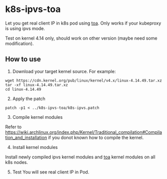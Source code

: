 # k8s-ipvs-toa
Let you get real client IP in k8s pod using [toa](https://github.com/Huawei/TCP_option_address). Only works if your kubeproxy  is using ipvs mode.

Test on kernel 4.14 only, should work on other version (maybe need some modification).

## How to use

1. Download your target kernel source. For example:
```
wget https://cdn.kernel.org/pub/linux/kernel/v4.x/linux-4.14.49.tar.xz
tar -xf linux-4.14.49.tar.xz
cd linux-4.14.49
```

2. Apply the patch 
```
patch -p1 < ../k8s-ipvs-toa/k8s-ipvs.patch
```

3. Compile kernel modules

Refer to https://wiki.archlinux.org/index.php/Kernel/Traditional_compilation#Compilation_and_installation if you donot known how to compile the kernel.

4. Install kernel modules

Install newly compiled ipvs kernel modules and [toa](https://github.com/Huawei/TCP_option_address) kernel modules on all k8s nodes.

5. Test
You will see real client IP in Pod.

